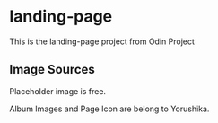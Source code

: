 # landing-page
This is the landing-page project from Odin Project

## Image Sources
Placeholder image is free.

Album Images and Page Icon are belong to Yorushika.

